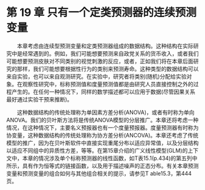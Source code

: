 # 第 19 章 只有一个定类预测器的连续预测变量

<style>p{text-indent:2em;2}</style>

本章考虑由连续型预测变量和定类预测器组成的数据结构。这种结构在实际研究中是经常遇到的。例如，我们可能想要预测来自政党关系的货币收入，或者我们可能想要预测皮肤对不同类别的视觉刺激的反应，或者，正如我们将在本章后面研究的那样，我们可能想要根据性行为的类别来预测寿命。这种类型的数据结构可以来自实验，也可以来自观测研究。在实验中，研究者将类别(随机)分配给实验对象。在观察性研究中，标称预测值和度量预测值都是由研究人员直接控制之外的过程产生的。在任何一种情况下，同样的数学描述都可以应用于数据(尽管因果关系最好通过实验干预来推断)。

这种数据结构的传统处理称为单因素方差分析(ANOVA)，或者有时称为单向ANOVA。我们的贝叶斯方法将是传统ANOVA模型的分层推广。本章还将考虑一种情况，在这种情况下，主要名义预报器也有一个度量预报器。度量预测器有时称为协变量，这种数据结构的传统处理称为协方差分析(ANCOVA)。本章还考虑了传统模型的推广，因为在贝叶斯软件中直接实现重尾分布以适应异常值，以及分层结构以适应不同组中的异质性方差，等等。在第15章介绍的广义线性模型(GLM)的上下文中，本章的情况涉及单个标称预测器的线性函数，如T表15.1(p.434)的第五列中所示，具有作为恒等式的链接函数，以及用于描述噪声的正态分布。有关本章预测变量和预测变量的组合如何与其他组合相关的提示，请参见T able15.3，第444页。